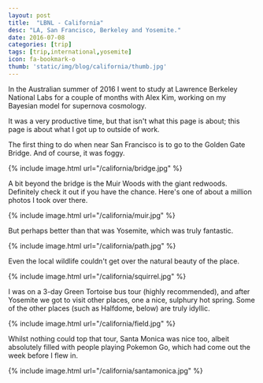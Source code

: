 ```yaml
---
layout: post
title:  "LBNL - California"
desc: "LA, San Francisco, Berkeley and Yosemite."
date: 2016-07-08
categories: [trip]
tags: [trip,international,yosemite]
icon: fa-bookmark-o
thumb: 'static/img/blog/california/thumb.jpg'
---
```


In the Australian summer of 2016 I went to study at
Lawrence Berkeley National Labs for a couple of months with Alex
Kim, working on my Bayesian model for supernova cosmology.

It was a very productive time, but that isn't what this page is about;
this page is about what I got up to outside of work.

The first thing to do when near San Francisco is to go to 
the Golden Gate Bridge. And of course, it was foggy.

{% include image.html url="/california/bridge.jpg"  %}

A bit beyond the bridge is the Muir Woods with the giant redwoods.
Definitely check it out if you have the chance. Here's one of about a
million photos I took over there.

{% include image.html url="/california/muir.jpg"  %}

But perhaps better than that was Yosemite, which was
truly fantastic.

{% include image.html url="/california/path.jpg"  %}

Even the local wildlife couldn't get over the natural beauty
of the place.

{% include image.html url="/california/squirrel.jpg"  %}

I was on a 3-day Green Tortoise bus tour (highly recommended), and
after Yosemite we got to visit other places, one a nice, sulphury hot 
spring. Some of the other places (such as Halfdome, below) are truly 
idyllic.

{% include image.html url="/california/field.jpg"  %}

Whilst nothing could top that tour, Santa Monica was nice too,
albeit absolutely filled with people playing Pokemon Go, which had
come out the week before I flew in.

{% include image.html url="/california/santamonica.jpg"  %}

